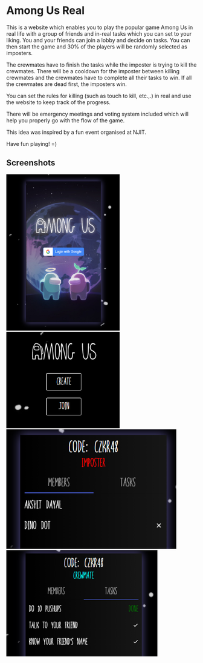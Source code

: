 # Among Us Real

This is a website which enables you to play the popular game Among Us in real life with a group of friends and in-real tasks which you can set to your liking.
You and your friends can join a lobby and decide on tasks. You can then start the game and 30% of the players will be randomly selected as imposters.

The crewmates have to finish the tasks while the imposter is trying to kill the crewmates. There will be a cooldown for the imposter between killing crewmates and the crewmates have to complete all their tasks to win. If all the crewmates are dead first, the imposters win.

You can set the rules for killing (such as touch to kill, etc.,.) in real and use the website to keep track of the progress.

There will be emergency meetings and voting system included which will help you properly go with the flow of the game.

This idea was inspired by a fun event organised at NJIT.

Have fun playing! =)

## Screenshots

<img src="/screenshots/login.png" alt="Login Page" style="width: 300px"> <img src="/screenshots/main_screen.png" alt="Main Page" style="width: 300px">
<img src="/screenshots/imposter_screen.png" alt="Imposter Page" style="width: 450px"> <img src="/screenshots/crewmate_screen.png" alt="Crewmate Page" style="width: 400px">
